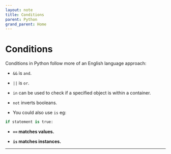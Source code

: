 ```yaml
---
layout: note
title: Conditions
parent: Python
grand_parent: Home
---
```


# Conditions

Conditions in Python follow more of an English language approach:

- `&&` is `and`.

- `||` is `or`.

- `in` can be used to check if a specified object is within a container.

- `not` inverts booleans.

- You could also use `is` eg:

```py
if statement is true:
```

- **`==` matches values.**

- **`is` matches instances.**

---
